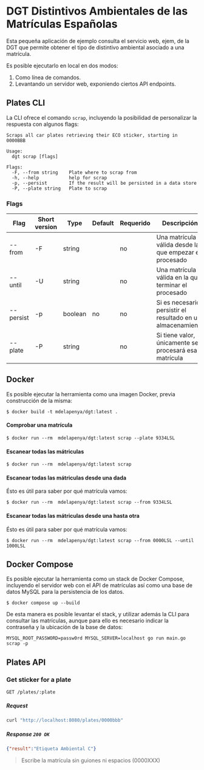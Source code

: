 # DGT Distintivos Ambientales de las Matrículas Españolas

Esta pequeña aplicación de ejemplo consulta el servicio web, ejem, de la DGT que permite obtener el tipo de distintivo ambiental asociado a una matrícula.

Es posible ejecutarlo en local en dos modos:
1. Como línea de comandos.
2. Levantando un servidor web, exponiendo ciertos API endpoints.

## Plates CLI

La CLI ofrece el comando `scrap`, incluyendo la posibilidad de personalizar la respuesta con algunos flags:

```shell
Scraps all car plates retrieving their ECO sticker, starting in 0000BBB

Usage:
  dgt scrap [flags]

Flags:
  -F, --from string    Plate where to scrap from
  -h, --help           help for scrap
  -p, --persist        If the result will be persisted in a data store
  -P, --plate string   Plate to scrap
```

### Flags

| Flag      | Short version | Type    | Default | Requerido | Descripción                                                 |
| --------- | --------------| ------- | --------| --------- | ----------------------------------------------------------- |
| --from    | -F            | string  |         | no        | Una matrícula válida desde la que empezar el procesado      |
| --until   | -U            | string  |         | no        | Una matrícula válida en la que terminar el procesado      |
| --persist | -p            | boolean | no      | no        | Si es necesario persistir el resultado en un almacenamiento |
| --plate   | -P            | string  |         | no        | Si tiene valor, únicamente se procesará esa matrícula       |

## Docker
Es posible ejecutar la herramienta como una imagen Docker, previa construcción de la misma:

```shell
$ docker build -t mdelapenya/dgt:latest .
```

#### Comprobar una matrícula
```shell
$ docker run --rm  mdelapenya/dgt:latest scrap --plate 9334LSL
```

#### Escanear todas las mátriculas
```shell
$ docker run --rm  mdelapenya/dgt:latest scrap
```

#### Escanear todas las mátriculas desde una dada
Ésto es útil para saber por qué matrícula vamos:
```shell
$ docker run --rm  mdelapenya/dgt:latest scrap --from 9334LSL
```

#### Escanear todas las mátriculas desde una hasta otra
Ésto es útil para saber por qué matrícula vamos:
```shell
$ docker run --rm  mdelapenya/dgt:latest scrap --from 0000LSL --until 1000LSL
```

## Docker Compose
Es posible ejecutar la herramienta como un stack de Docker Compose, incluyendo el servidor web con el API de matrículas así como una base de datos MySQL para la persistencia de los datos.

```shell
$ docker compose up --build
```

De esta manera es posible levantar el stack, y utilizar además la CLI para consultar las matrículas, aunque para ello es necesario indicar la contraseña y la ubicación de la base de datos:

```shell
MYSQL_ROOT_PASSWORD=passw0rd MYSQL_SERVER=localhost go run main.go scrap -p
```

## Plates API

### Get sticker for a plate

```http
GET /plates/:plate
```

##### Request

```bash
curl "http://localhost:8080/plates/0000bbb"
```

##### Response `200 OK`

```json
{"result":"Etiqueta Ambiental C"}
```

> Escribe la matrícula sin guiones ni espacios (0000XXX)
